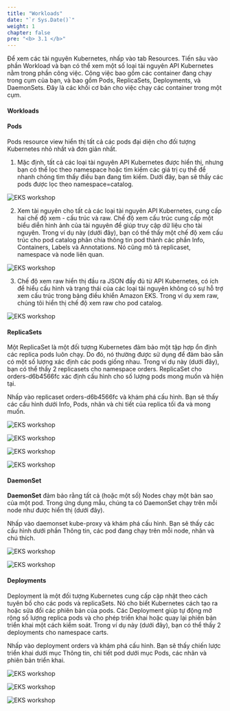 ```yaml
---
title: "Workloads"
date: "`r Sys.Date()`"
weight: 1
chapter: false
pre: "<b> 3.1 </b>"
---
```


Để xem các tài nguyên Kubernetes, nhấp vào tab Resources. Tiến sâu vào phần Workload và bạn có thể xem một số loại tài nguyên API Kubernetes nằm trong phần công việc. Công việc bao gồm các container đang chạy trong cụm của bạn, và bao gồm Pods, ReplicaSets, Deployments, và DaemonSets. Đây là các khối cơ bản cho việc chạy các container trong một cụm.


#### Workloads

#### Pods

Pods resource view hiển thị tất cả các pods đại diện cho đối tượng Kubernetes nhỏ nhất và đơn giản nhất.

1. Mặc định, tất cả các loại tài nguyên API Kubernetes được hiển thị, nhưng bạn có thể lọc theo namespace hoặc tìm kiếm các giá trị cụ thể để nhanh chóng tìm thấy điều bạn đang tìm kiếm. Dưới đây, bạn sẽ thấy các pods được lọc theo namespace=catalog.

![EKS workshop](/images/0005/0002.png?featherlight=false&width=90pc)

2. Xem tài nguyên cho tất cả các loại tài nguyên API Kubernetes, cung cấp hai chế độ xem - cấu trúc và raw. Chế độ xem cấu trúc cung cấp một biểu diễn hình ảnh của tài nguyên để giúp truy cập dữ liệu cho tài nguyên. Trong ví dụ này (dưới đây), bạn có thể thấy một chế độ xem cấu trúc cho pod catalog phân chia thông tin pod thành các phần Info, Containers, Labels và Annotations. Nó cũng mô tả replicaset, namespace và node liên quan.

![EKS workshop](/images/0005/0003.png?featherlight=false&width=90pc)

3. Chế độ xem raw hiển thị đầu ra JSON đầy đủ từ API Kubernetes, có ích để hiểu cấu hình và trạng thái của các loại tài nguyên không có sự hỗ trợ xem cấu trúc trong bảng điều khiển Amazon EKS. Trong ví dụ xem raw, chúng tôi hiển thị chế độ xem raw cho pod catalog.

![EKS workshop](/images/0005/0004.png?featherlight=false&width=90pc)

#### ReplicaSets

Một ReplicaSet là một đối tượng Kubernetes đảm bảo một tập hợp ổn định các replica pods luôn chạy. Do đó, nó thường được sử dụng để đảm bảo sẵn có một số lượng xác định các pods giống nhau. Trong ví dụ này (dưới đây), bạn có thể thấy 2 replicasets cho namespace orders. ReplicaSet cho orders-d6b4566fc xác định cấu hình cho số lượng pods mong muốn và hiện tại.

Nhấp vào replicaset orders-d6b4566fc và khám phá cấu hình. Bạn sẽ thấy các cấu hình dưới Info, Pods, nhãn và chi tiết của replica tối đa và mong muốn.

![EKS workshop](/images/0005/0005.png?featherlight=false&width=90pc)

![EKS workshop](/images/0005/0006.png?featherlight=false&width=90pc)


![EKS workshop](/images/0005/0007.png?featherlight=false&width=90pc)


![EKS workshop](/images/0005/0008.png?featherlight=false&width=90pc)

#### DaemonSet


**DaemonSet** đảm bảo rằng tất cả (hoặc một số) Nodes chạy một bản sao của một pod. Trong ứng dụng mẫu, chúng ta có DaemonSet chạy trên mỗi node như được hiển thị (dưới đây).

Nhấp vào daemonset kube-proxy và khám phá cấu hình. Bạn sẽ thấy các cấu hình dưới phần Thông tin, các pod đang chạy trên mỗi node, nhãn và chú thích.


![EKS workshop](/images/0005/0009.png?featherlight=false&width=90pc)


![EKS workshop](/images/0005/00010.png?featherlight=false&width=90pc)


#### Deployments


Deployment là một đối tượng Kubernetes cung cấp cập nhật theo cách tuyên bố cho các pods và replicaSets. Nó cho biết Kubernetes cách tạo ra hoặc sửa đổi các phiên bản của pods. Các Deployment giúp tự động mở rộng số lượng replica pods và cho phép triển khai hoặc quay lại phiên bản triển khai một cách kiểm soát. Trong ví dụ này (dưới đây), bạn có thể thấy 2 deployments cho namespace carts.

Nhấp vào deployment orders và khám phá cấu hình. Bạn sẽ thấy chiến lược triển khai dưới mục Thông tin, chi tiết pod dưới mục Pods, các nhãn và phiên bản triển khai.


![EKS workshop](/images/0005/00011.png?featherlight=false&width=90pc)


![EKS workshop](/images/0005/00012.png?featherlight=false&width=90pc)


![EKS workshop](/images/0005/00013.png?featherlight=false&width=90pc)

    